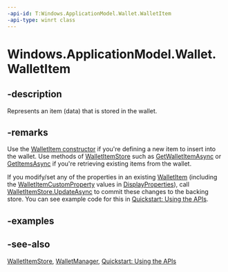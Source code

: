 ```yaml
---
-api-id: T:Windows.ApplicationModel.Wallet.WalletItem
-api-type: winrt class
---
```


<!-- Class syntax.
public class WalletItem : Windows.ApplicationModel.Wallet.IWalletItem
-->

# Windows.ApplicationModel.Wallet.WalletItem

## -description
Represents an item (data) that is stored in the wallet.

## -remarks
Use the [WalletItem constructor](walletitem_walletitem_1121193137.md) if you're defining a new item to insert into the wallet. Use methods of [WalletItemStore](walletitemstore.md) such as [GetWalletItemAsync](walletitemstore_getwalletitemasync_998830941.md) or [GetItemsAsync](walletitemstore_getitemsasync_1518547059.md) if you're retrieving existing items from the wallet.

If you modify/set any of the properties in an existing [WalletItem](walletitem.md) (including the [WalletItemCustomProperty](walletitemcustomproperty.md) values in [DisplayProperties](walletitem_displayproperties.md)), call [WalletItemStore.UpdateAsync](walletitemstore_updateasync_1403447975.md) to commit these changes to the backing store. You can see example code for this in [Quickstart: Using the   APIs](http://msdn.microsoft.com/library/4312628c-37a3-48a7-b41f-14605d478cf7).

## -examples

## -see-also
[WalletItemStore](walletitemstore.md), [WalletManager](walletmanager.md), [Quickstart: Using the   APIs](http://msdn.microsoft.com/library/4312628c-37a3-48a7-b41f-14605d478cf7)